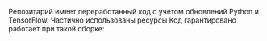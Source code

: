 Репозитарий имеет переработанный код с учетом обновлений Python и TensorFlow. 
Частично использованы ресурсы
 Код гарантировано работает при такой сборке:
 
